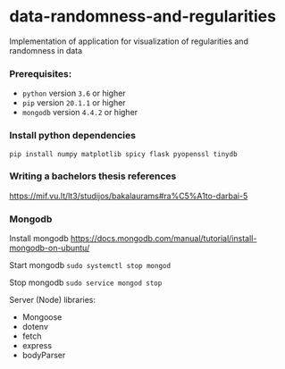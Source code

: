 # data-randomness-and-regularities
Implementation of application for visualization of regularities and randomness in data

### Prerequisites:

* `python` version `3.6` or higher
* `pip` version `20.1.1` or higher
* `mongodb` version `4.4.2` or higher


### Install python dependencies
```
pip install numpy matplotlib spicy flask pyopenssl tinydb
```

### Writing a bachelors thesis references
https://mif.vu.lt/lt3/studijos/bakalaurams#ra%C5%A1to-darbai-5
### Mongodb

Install mongodb
https://docs.mongodb.com/manual/tutorial/install-mongodb-on-ubuntu/

Start mongodb
`sudo systemctl stop mongod`

Stop mongodb
`sudo service mongod stop`


Server (Node) libraries:
 - Mongoose
 - dotenv
 - fetch
 - express
 - bodyParser